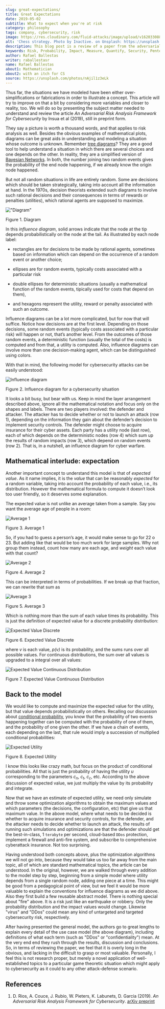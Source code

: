 ```yaml
---
slug: great-expectations/
title: Great Expectations
date: 2019-05-02
subtitle: What to expect when you're at risk
category: philosophy
tags: company, cybersecurity, risk
image: https://res.cloudinary.com/fluid-attacks/image/upload/v1620330887/blog/great-expectations/cover_cdvu5f.webp
alt: 'Chess strategy. Photo by Inactive. on Unsplash: https://unsplash.com/photos/nAjil1z3eLk'
description: This blog post is a review of a paper from the adversarial risk analysis field applied to cybersecurity.
keywords: Risk, Probability, Impact, Measure, Quantify, Security, Pentesting, Ethical Hacking
author: Rafael Ballestas
writer: raballestasr
name: Rafael Ballestas
about1: Mathematician
about2: with an itch for CS
source: https://unsplash.com/photos/nAjil1z3eLk
---
```


Thus far, the situations we have modeled have been either
over-simplifications or fabrications in order to illustrate a concept.
This article will try to improve on that a bit by considering more
variables and closer to reality, too. We will do so by presenting the
subject matter needed to understand and review the article *An
Adversarial Risk Analysis Framework for Cybersecurity* by Insua et al
(2019), still in preprint form.

They say a picture is worth a thousand words, and that applies to risk
analysis as well. Besides the obvious examples of mathematical plots,
diagrams can be great aids in understanding and modeling a situation
whose outcome is unknown. Remember [tree
diagrams](../updating-belief/#mathematical-interlude)? They are a good
tool to help understand a situation in which there are several choices
and one depends on the other. In reality, they are a simplified version
of [Bayesian
Networks](https://www.probabilisticworld.com/bayesian-belief-networks-part-1/).
In both, the number joining two random events gives the probability of
the end node happening, if we already know the origin node happened.

But not all random situations in life are entirely random. Some are
decisions which should be taken strategically, taking into account all
the information at hand. In the 1970s, decision theorists extended such
diagrams to involve such rational decisions and their consequences in
terms of rewards or penalties (*utilities*), which rational agents are
supposed to maximize.

<div class="imgblock">

!["Diagram"](https://res.cloudinary.com/fluid-attacks/image/upload/v1620330886/blog/great-expectations/diagraminf_kuo720.webp)

<div class="title">

Figure 1. Diagram

</div>

</div>

In this *influence diagram*, solid arrows indicate that the node at the
tip depends probabilistically on the node at the tail. As illustrated by
each node label:

- rectangles are for decisions to be made by rational agents,
  sometimes based on information which can depend on the occurrence of
  a random event or another choice;

- ellipses are for random events, typically costs associated with a
  particular risk

- double ellipses for deterministic situations (usually a mathematical
  function of the random events, tipically used for costs that depend
  on them),

- and hexagons represent the utility, reward or penalty associated
  with such an outcome.

Influence diagrams can be a lot more complicated, but for now that will
suffice. Notice how decisions are at the first level. Depending on those
decisions, some random events (typically costs associated with a
particular risk) will happen or not, that’s another level. From the
outcomes of those random events, a deterministic function (usually the
total of the costs) is computed and from that, a utility is computed.
Also, influence diagrams can involve more than one decision-making
agent, which can be distinguished using colors.

With that in mind, the following model for cybersecurity attacks can be
easily understood:

<div class="imgblock">

![Influence diagram](https://res.cloudinary.com/fluid-attacks/image/upload/v1620330886/blog/great-expectations/baid_zlvkd1.webp)

<div class="title">

Figure 2. Influence diagram for a cybersecurity situation

</div>

</div>

It looks a bit busy, but bear with us. Keep in mind the layer
arrangement described above, ignore all the mathematical notation and
focus only on the shapes and labels. There are two players involved: the
defender and attacker. The attacker has to decide whether or not to
launch an attack (row 1), depending on the information they gain about
the defender’s decision to implement security controls. The defender
might choose to acquire insurance for their cyber assets. Each party has
a utility node (last row), each of which depends on the deterministic
nodes (row 4) which sum up the results of random impacts (row 3), which
depend on random events (row 2). That is, in a nutshell, an influence
diagram for cyber warfare.

## Mathematical interlude: expectation

Another important concept to understand this model is that of *expected
value*. As it name implies, it is the *value* that can be reasonably
*expected* for a random variable, taking into account the probability of
each value, i.e., its distribution. However the mathematical formula to
compute it doesn’t look too user friendly, so it deserves some
explanation.

The expected value is not unlike an average taken from a sample. Say you
want the average age of people in a room:

<div class="imgblock">

![Average 1](https://res.cloudinary.com/fluid-attacks/image/upload/v1620330885/blog/great-expectations/average1_kyybdx.webp)

<div class="title">

Figure 3. Average 1

</div>

</div>

So, if you had to guess a person’s age, it would make sense to go for 22
o 23. But adding like that would be too much work for large samples. Why
not group them instead, count how many are each age, and *weight* each
value with that count?

<div class="imgblock">

![Average
2](https://res.cloudinary.com/fluid-attacks/image/upload/v1620330887/blog/great-expectations/average2_cr8mmn.webp)

<div class="title">

Figure 4. Average 2

</div>

</div>

This can be interpreted in terms of probabilities. If we break up that
fraction, we can rewrite that sum as

<div class="imgblock">

![Average
3](https://res.cloudinary.com/fluid-attacks/image/upload/v1620330886/blog/great-expectations/average3_ioogtz.webp)

<div class="title">

Figure 5. Average 3

</div>

</div>

Which is nothing more than the sum of each value times its probability.
This is just the definition of expected value for a discrete probability
distribution:

<div class="imgblock">

![Expected Value Discrete](https://res.cloudinary.com/fluid-attacks/image/upload/v1620330886/blog/great-expectations/expected-value-discr_gemhte.webp)

<div class="title">

Figure 6. Expected Value Discrete

</div>

</div>

where *v* is each value, *p(v)* is its probability, and the sums runs
over all possible values. For continuous distributions, the sum over all
values is upgraded to a integral over all values:

<div class="imgblock">

![Expected Value Continuous Distribution](https://res.cloudinary.com/fluid-attacks/image/upload/v1620330886/blog/great-expectations/expected-value-cont_ospjbl.webp)

<div class="title">

Figure 7. Expected Value Continuous Distribution

</div>

</div>

## Back to the model

We would like to compute and maximize the expected value for the
utility, but that value depends probabilistically on others. Recalling
our discussion about [conditional probability](../updating-belief/), you
know that the probability of two events happening together can be
computed with the probability of one of them, and the probability of one
given the other. If we have a chain of events, each depending on the
last, that rule would imply a succession of multiplied conditional
probabilities:

<div class="imgblock">

![Expected Utility](https://res.cloudinary.com/fluid-attacks/image/upload/v1620330886/blog/great-expectations/expected-utility_kafvmu.webp)

<div class="title">

Figure 8. Expected Utility

</div>

</div>

I know this looks like crazy math, but focus on the product of
conditional probabilities. All that is just the probability of having
the utility *u* corresponding to the parameters *c<sub>n</sub>*,
*c<sub>t</sub>*, *c<sub>c</sub>*, etc. According to the above discussion
of expected value, we just multiply the value by its probability and
integrate.

Now that we have an estimate of expected utility, we need only simulate
and throw some optimization algorithms to obtain the maximum values and
which parameters (the decisions, the configuration, etc) that give us
that maximum value. In the above model, where what needs to be decided
is whether to acquire insurance and security controls, for the defender,
and the attacker needs to decide whether to launch an attack, the
results of running such simulations and optimizations are that the
defender should get the best-in-class, 1 `terabyte` per second,
cloud-based `DDos` protection, implement a firewall and anti-fire
system, and subscribe to comprehensive cyberattack insurance. Not too
surprising.

Having understood both concepts above, plus the optimization algorithms
we will not go into, because they would take us too far away from the
main topic, all of which are standard mathematical topics, the article
can be understood. In the original, however, we are walked through every
addition to the model step by step, beginning from a simple model where
utility depends from a single random node, adding one piece at a time.
This might be good from a pedagogical point of view, but we feel it
would be more valuable to explain the conventions for influence diagrams
as we did above. Also they first build a few reusable abstract model.
There is nothing special about "fire" above. It is a risk just like an
earthquake or robbery. Only the probability distribution and the impact
values would change. Likewise "virus" and "DDos" could mean any kind of
untargeted and targeted cybersecurity risk, respectively.

After having presented the general model, the authors go to great
lengths to explain every detail of the use case model (the above
diagram), including definitions of what each term (such as "DDos" or
"confidentiality") mean. At the very end end they rush through the
results, discussion and conclusions. So, in terms of reviewing the
paper, we feel that it is overly long in the obvious, and lacking in the
difficult to grasp or most valuable. Personally, I feel this is not
research proper, but merely a novel application of well-established
topics to a particular game theoretic situation which might apply to
cybersecurity as it could to any other attack-defense scenario.

## References

1. D. Rios, A. Couce, J. Rubio, W. Pieters, K. Labunets, D. Garcia
    (2019). *An Adversarial Risk Analysis Framework for Cybersecurity*.
    [arXiv preprint](https://arxiv.org/abs/1903.07727)
